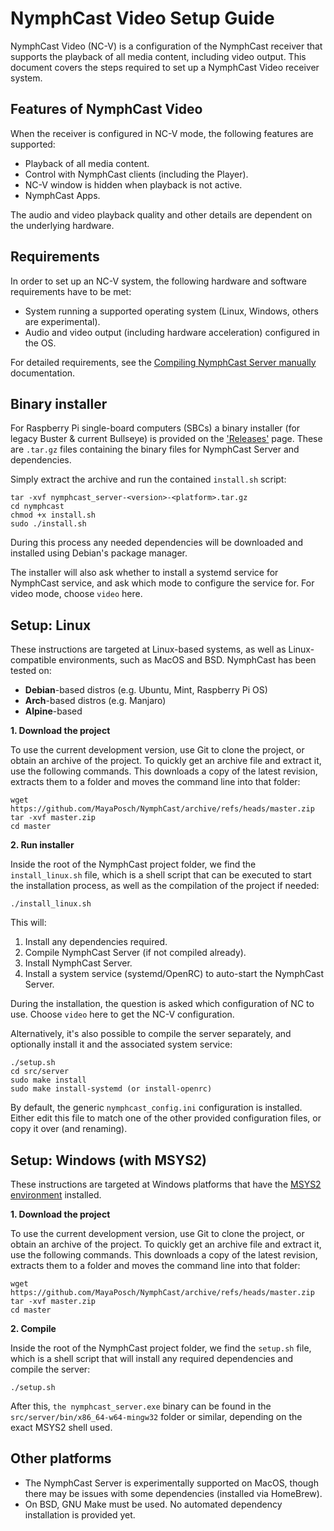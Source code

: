 # NymphCast Video Setup Guide #

NymphCast Video (NC-V) is a configuration of the NymphCast receiver that supports the playback of all media content, including video output. This document covers the steps required to set up a NymphCast Video receiver system.

## Features of NymphCast Video ##

When the receiver is configured in NC-V mode, the following features are supported:

- Playback of all media content.
- Control with NymphCast clients (including the Player).
- NC-V window is hidden when playback is not active.
- NymphCast Apps.

The audio and video playback quality and other details are dependent on the underlying hardware.

## Requirements ##

In order to set up an NC-V system, the following hardware and software requirements have to be met:

- System running a supported operating system (Linux, Windows, others are experimental).
- Audio and video output (including hardware acceleration) configured in the OS.

For detailed requirements, see the [Compiling NymphCast Server manually](building_nymphcast_server.md) documentation.

## Binary installer ##

For Raspberry Pi single-board computers (SBCs) a binary installer (for legacy Buster & current Bullseye) is provided on the ['Releases'](https://github.com/MayaPosch/NymphCast/releases) page. These are `.tar.gz` files containing the binary files for NymphCast Server and dependencies.

Simply extract the archive and run the contained `install.sh` script:

```
tar -xvf nymphcast_server-<version>-<platform>.tar.gz
cd nymphcast
chmod +x install.sh
sudo ./install.sh
```

During this process any needed dependencies will be downloaded and installed using Debian's package manager.

The installer will also ask whether to install a systemd service for NymphCast service, and ask which mode to configure the service for. For video mode, choose `video` here.

## Setup: Linux ##

These instructions are targeted at Linux-based systems, as well as Linux-compatible environments, such as MacOS and BSD. NymphCast has been tested on:

- **Debian**-based distros (e.g. Ubuntu, Mint, Raspberry Pi OS)
- **Arch**-based distros (e.g. Manjaro)
- **Alpine**-based

**1. Download the project**

To use the current development version, use Git to clone the project, or obtain an archive of the project. To quickly get an archive file and extract it, use the following commands. This downloads a copy of the latest revision, extracts them to a folder and moves the command line into that folder:

```
wget https://github.com/MayaPosch/NymphCast/archive/refs/heads/master.zip
tar -xvf master.zip
cd master
```

**2. Run installer**

Inside the root of the NymphCast project folder, we find the `install_linux.sh` file, which is a shell script that can be executed to start the installation process, as well as the compilation of the project if needed:

```
./install_linux.sh
```

This will:

1. Install any dependencies required.
2. Compile NymphCast Server (if not compiled already).
3. Install NymphCast Server.
4. Install a system service (systemd/OpenRC) to auto-start the NymphCast Server.

During the installation, the question is asked which configuration of NC to use. Choose `video` here to get the NC-V configuration.


Alternatively, it's also possible to compile the server separately, and optionally install it and the associated system service:

```
./setup.sh
cd src/server
sudo make install
sudo make install-systemd (or install-openrc)
```

By default, the generic `nymphcast_config.ini` configuration is installed. Either edit this file to match one of the other provided configuration files, or copy it over (and renaming).

## Setup: Windows (with MSYS2) ##

These instructions are targeted at Windows platforms that have the [MSYS2 environment](http://msys2.org/) installed.

**1. Download the project**

To use the current development version, use Git to clone the project, or obtain an archive of the project. To quickly get an archive file and extract it, use the following commands. This downloads a copy of the latest revision, extracts them to a folder and moves the command line into that folder:

```
wget https://github.com/MayaPosch/NymphCast/archive/refs/heads/master.zip
tar -xvf master.zip
cd master
```

**2. Compile**

Inside the root of the NymphCast project folder, we find the `setup.sh` file, which is a shell script that will install any required dependencies and compile the server:

```
./setup.sh
```

After this, `the nymphcast_server.exe` binary can be found in the `src/server/bin/x86_64-w64-mingw32` folder or similar, depending on the exact MSYS2 shell used.


## Other platforms ##

- The NymphCast Server is experimentally supported on MacOS, though there may be issues with some dependencies (installed via HomeBrew).
- On BSD, GNU Make must be used. No automated dependency installation is provided yet.
